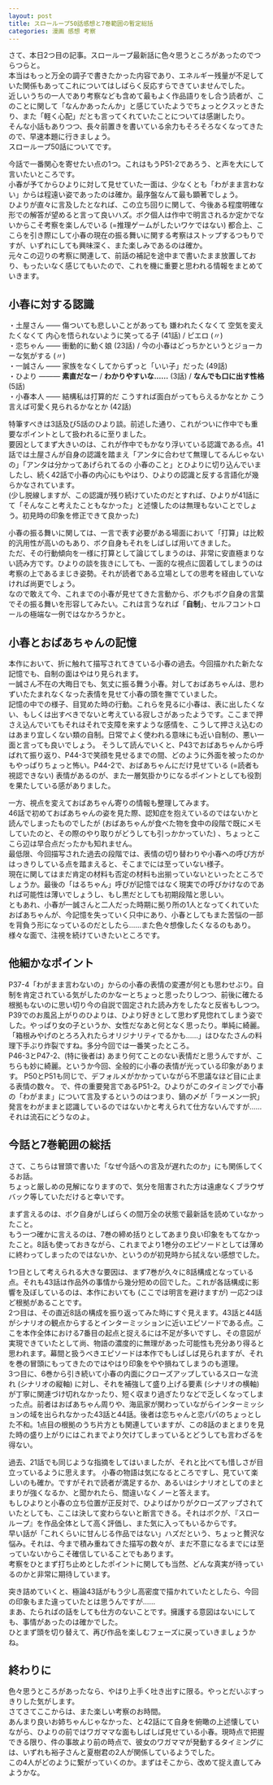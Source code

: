 ```yaml
---
layout: post
title: スローループ50話感想と7巻範囲の暫定総括
categories: 漫画 感想 考察
---
```


さて、本日2つ目の記事。スローループ最新話に色々思うところがあったのでつらつらと。  
本当はもっと万全の調子で書きたかった内容であり、エネルギー残量が不足していた関係もあってこれについてはしばらく反応すらできていませんでした。  
近しいうちの一人であり考察なども含めて最もよく作品語りをし合う読者が、このことに関して「なんかあったんか」と感じていたようでちょっとクスッときたり、また「軽く心配」だとも言ってくれていたことについては感謝したり。  
そんな小話もありつつ、長々前置きを書いている余力もそろそろなくなってきたので、早速本題に行きましょう。  
スローループ50話についてです。

今話で一番関心を寄せたい点の1つ。これはもうP51-2であろう、と声を大にして言いたいところです。  
小春が予てからひよりに対して見せていた一面は、少なくとも「わがまま言わない」からは程遠い姿であったのは確か。最序盤なんて最も顕著でしょう。  
ひよりが直々に言及したとなれば、この立ち回りに関して、今後ある程度明確な形での解答が望めると言って良いハズ。ボク個人は作中で明言されるか定かでないからこそ考察を楽しんでいる (=推理ゲームがしたいワケではない) 都合上、ここらを引き際にして小春の現在の振る舞いに関する考察はストップするつもりですが、いずれにしても興味深く、また楽しみであるのは確か。  
元々この辺りの考察に関連して、前話の補記を途中まで書いたまま放置しており、もったいなく感じてもいたので、これを機に重要と思われる情報をまとめていきます。

## 小春に対する認識

・土屋さん —— 傷ついても悲しいことがあっても 嫌われたくなくて 空気を変えたくなくて 内心を悟られないように笑ってる子 (41話) / ピエロ (〃)  
・恋ちゃん —— 衝動的に動く娘 (23話) / 今の小春はどっちかというとジョーカーな気がする (〃)  
・一誠さん —— 家族をなくしてからずっと「いい子」だった (49話)  
・ひより ——— **素直だなー** / **わかりやすいな……** (3話) / **なんでも口に出す性格** (5話)  
・小春本人 —— 結構私は打算的だ こうすれば面白がってもらえるかなとか こう言えば可愛く見られるかなとか (42話)

特筆すべきは3話及び5話のひより談。前述した通り、これがついに作中でも重要なポイントとして扱われるに至りました。  
要因としてまず大きいのは、これが作中でもかなり浮いている認識である点。41話では土屋さんが自身の認識を踏まえ「アンタに合わせて無理してるんじゃないの」「アンタは分かってあげられてるの 小春のこと」とひよりに切り込んでいましたし、続く42話で小春の内心にもやはり、ひよりの認識と反する言語化が幾らかなされています。  
(少し脱線しますが、この認識が残り続けていたのだとすれば、ひよりが41話にて「そんなこと考えたこともなかった」と述懐したのは無理もないことでしょう。初見時の印象を修正できて良かった)

小春の振る舞いに関しては、一言で表す必要がある場面において「打算」は比較的汎用性が高いのもあり、ボク自身もそれをしばしば用いてきました。  
ただ、その行動傾向を一様に打算として論じてしまうのは、非常に安直極まりない読み方です。ひよりの談を抜きにしても、一面的な視点に固着してしまうのは考察の上であるまじき姿勢。それが読者である立場としての思考を経由していなければ尚更でしょう。  
なので敢えて今、これまでの小春が見せてきた言動から、ボクもボク自身の言葉でその振る舞いを形容してみたい。これは言うなれば「**自制**」、セルフコントロールの極端な一例ではなかろうかと。

## 小春とおばあちゃんの記憶

本作において、折に触れて描写されてきている小春の過去。今回描かれた新たな記憶でも、自制の面はやはり見られます。  
一誠さん不在の大晦日でも、気丈に振る舞う小春。対しておばあちゃんは、思わずいたたまれなくなった表情を見せて小春の頭を撫でていました。  
記憶の中での様子、目覚めた時の行動。これらを見るに小春は、表に出したくない、もしくは出すべきでないと考えている寂しさがあったようです。ここまで押さえ込んでいてもそれはそれで支障を来すような感情を、こうして押さえ込むのはあまり宜しくない類の自制。日常でよく使われる意味にも近い自制の、悪い一面と言っても良いでしょう。
そうして読んでいくと、P43でおばあちゃんから呼ばれて振り返り、P44-3で笑顔を見せるまでの間、どのように外面を被ったのかもやっぱりちょっと怖い。P44-2で、おばあちゃんにだけ見せている (=読者も視認できない) 表情があるのが、また一層気掛かりになるポイントとしても役割を果たしている感がありました。

一方、視点を変えておばあちゃん寄りの情報も整理してみます。  
46話で初めておばあちゃんの姿を見た際、認知症を抱えているのではないかと読んでしまったものでしたが (おばあちゃんが食べた物を食中の段階で既にメモしていたのと、その際のやり取りがどうしても引っかかっていた) 、ちょっとここら辺は早合点だったかも知れません。  
最低限、今回描写された過去の段階では、表情の切り替わりや小春への呼び方がはっきりしている点を踏まえると、そこまでには至っていない様子。  
現在に関してはまだ肯定の材料も否定の材料も出揃っていないといったところでしょうか。最後の「はるちゃん」呼びが記憶ではなく現実での呼びかけなのであれば可能性は薄いでしょうし、もし黒だとしても初期段階と思しい。  
ともあれ、小春が一誠さんと二人だった時期に拠り所の1人となってくれていたおばあちゃんが、今記憶を失っていく只中にあり、小春としてもまた苦悩の一部を背負う形になっているのだとしたら……また色々想像したくなるのもあり。  
様々な面で、注視を続けていきたいところです。

## 他細かなポイント

P37-4「わがまま言わないの」からの小春の表情の変遷が何とも思わせぶり。自制を肯定されている気がしたのかなーとちょっと思ったりしつつ、前後に確たる根拠もないのに思い切り今の自説で固定された読み方をしたなと反省もしつつ。  
P39でのお風呂上がりのひよりは、ひより好きとして思わず見惚れてしまう姿でした。やっぱり女の子というか、女性だなあと何となく思ったり。単純に綺麗。  
「箱根みやげのとろろ入れたらオリジナリティでるかも……」はひなたさんの料理下手ぶり炸裂ですね。多分今回では一番笑ったところ。  
P46-3とP47-2、(特に後者は) あまり何てことのない表情だと思うんですが、こちらも妙に綺麗。というか今回、全般的に小春の表情が光っている印象があります。
P50とP51も同じで、デフォルメがかかっていながら不思議なほど目に止まる表情の数々。
で、件の重要発言であるP51-2。ひよりがこのタイミングで小春の「わがまま」について言及するというのはつまり、鍋の〆が「ラーメン一択」発言をわがままと認識しているのではないかと考えられて仕方ないんですが……それは流石にどうなのよ。

## 今話と7巻範囲の総括

さて、こちらは冒頭で書いた「なぜ今話への言及が遅れたのか」にも関係してくるお話。  
ちょっと厳しめの見解になりますので、気分を阻害された方は遠慮なくブラウザバック等していただけると幸いです。

まず言えるのは、ボク自身がしばらくの間万全の状態で最新話を読めていなかったこと。  
もう一つ確かに言えるのは、7巻の締め括りとしてあまり良い印象をもてなかったこと。8話も使っておきながら、これまでより1巻分のエピソードとしては薄めに終わってしまったのではないか、というのが初見時から拭えない感想でした。

1つ目として考えられる大きな要因は、まず7巻が久々に8話構成となっている点。それも43話は作品外の事情から幾分短めの回でした。これが各話構成に影響を及ぼしているのは、本作においても (ここでは明言を避けますが) 一応2つほど根拠があることです。  
2つ目は、その直近8話の構成を振り返ってみた時にすぐ見えます。43話と44話がシナリオの観点からするとインターミッションに近いエピソードである点。ここを本作全体における7番目の起点と捉えるには不足が多いですし、その意図が実現できていたとして尚、物語の濃度的に無理があった可能性も充分あり得ると思われます。幕間と扱うべきエピソードは本作でもしばしば見られますが、それを巻の冒頭にもってきたのではやはり印象をやや損ねてしまうのも道理。  
3つ目に、6巻から引き続いて小春の内面にクローズアップしているスローな流れ (シナリオの縦軸) に対し、それを補強して盛り上げる要素 (シナリオの横軸) が丁寧に関連づけ切れなかったり、短く収まり過ぎたりなどで乏しくなってしまった点。前者はおばあちゃん周りや、海凪家が関わっていながらインターミッションの域を出られなかった43話と44話。後者は恋ちゃんと恋パパのちょっとした不和。1点目の根拠のうち片方とも関連していますが、この8話のまとまりを見た時の盛り上がりにはこれまでより欠けてしまっているとどうしても言わざるを得ない。

過去、21話でも同じような指摘をしてはいましたが、それと比べても惜しさが目立っているように思えます。
小春の物語は気になるところですし、見ていて楽しいのも確か。ですがそれで読者が満足するか、あるいはシナリオとしてのまとまりが強くなるか、と聞かれたら、間違いなくノーと答えます。  
もしひよりと小春の立ち位置が正反対で、ひよりばかりがクローズアップされていたとしても、ここは決して変わらないと断言できる。それはボクが、『スローループ』を作品全体として高く評価し、また気に入ってもいるからです。  
早い話が「これくらいに甘んじる作品ではない」ハズだという、ちょっと贅沢な悩み。それは、今まで積み重ねてきた描写の数々が、まだ不意になるまでには至っていないからこそ確信していることでもあります。  
考察をひとまず打ち止めとしたポイントに関しても当然、どんな真実が待っているのかと非常に期待しています。

突き詰めていくと、極論43話がもう少し高密度で描かれていたとしたら、今回の印象もまた違っていたとは思うんですが……  
まあ、たらればの話をしても仕方のないことです。擁護する意図はないにしても、事情があったのは確かでした。  
ひとまず頭を切り替えて、再び作品を楽しむフェーズに戻っていきましょうかね。

## 終わりに

色々思うところがあったなら、やはり上手く吐き出すに限る。やっとだいぶすっきりした気がします。  
さてさてここからは、また楽しい考察のお時間。  
あんまり良いお姉ちゃんじゃなかった、と42話にて自身を俯瞰の上述懐していながら、ひよりの前ではワガママな面もしばしば見せている小春。現時点で把握できる限り、件の事故より前の時点で、彼女のワガママが発動するタイミングには、いずれも裕子さんと夏樹君の2人が関係しているようでした。  
この4人がどのように繋がっていくのか。まずはそこから、改めて捉え直してみようかな。

<!--

特筆すべきは3話及び5話のひより談。他よりもだいぶ以前に言及された認識を拾ってきましたが、ひょっとして現時点でも重要なポイントなのではないか、とざっと読み返しながら感じつつあります。  
まず大きいのは、これが作中でもかなり浮いている認識だから。41話では土屋さんが自身の認識を踏まえ「アンタに合わせて無理してるんじゃないの」「アンタは分かってあげられてるの 小春のこと」とひよりに切り込んでいましたし、続く42話で小春の内心にもひよりの認識と反する言語化が幾らかなされています。  
(少し脱線しますが、この認識があったのならひよりが41話にて「そんなこと考えたこともなかった」と述懐したのは無理もないことでしょう。初見時の印象を修正できて良かった)

加えて、もっと重要になる描写もありました。  
29話。ひよりが誕生日プレゼントを出してくれないことで痺れを切らし、不機嫌になる小春の姿。これが今回最大のポイントです。  
ひよりは小春が「怒ってる」ことを容易に見抜いたものの、なぜ小春が「怒ってる」のかは上手く推察できず、結局何に怒りたかったのかを小春は自ら口走ったワケですが、ここでの小春は明らかにひよりの様子を窺った振る舞いを見せていました。  
ボク自身、当時の時点で「小春ってそういう “ネガティブな思いを過剰なほど理性的にやりくりしている” とこがあるよなあ」と流していた (らしい) んですが。

**もしも小春が、ひより曰く「わかりやすい」時の姿を見せた時ですら、常にこれと同種の精神的余剰を保っており、意識してネガティブな感情を小出しにしていた結果なのだとしたら？**

まあ平たく言えば、序盤において「わかりやすい」と評された言動にも29話同様、小春が言うところの「打算」がかなり混じっているではないか、という仮説。  
作中のワードを拝借するのであればこれしかなかろうと思いますが、ボク個人が換言するならこの辺りは強すぎる**自制** (セルフコントロール) 、もしくは**抑圧**です。「いいこにしてるからきらわないで」の「いいこにしてる」と本質的に同じ、例え余剰と形容するにしても仮初めのモノでしかありません。

ただし一方で、これらさえも小春の言う「打算」だったとすると、作中における小春の内面はある程度わかりやすく掴みやすいモノになってきます。

## 作中序盤で小春が見せた行動傾向の由来

・少し憧れた その子[=ひより]も土屋さんも私が出せない感情を出せることに (37話、小春本人談)  
・なめられたら終わりだからね 早めにヒエラルキーの頂点に立ちなよ (40話、土屋さんの指針)  
・小春は突拍子もない行動はするけど わがままを言ったことはなくて (49話、一誠さん談)

打算もとい自制の方向性として上がるのはこの辺りかな。  
振る舞いの奇抜さやわがままかどうかはさておき、「嫌われ」得るような後ろ向きな感情を表に出すの自体が悪いワケではないことは、21話でもひよりから改めて訴えられていますし、小春自身それより更に過去の時点で、そんな2人への憧れがあると認めていました。  
ここからまず1つ考えられたのは、**(特に土屋さんを参考にしながら)小春がそれまで出せなかった感情を上手く出せるよう努めている**こと。練習と言っても良いかもしれない。

更に少し深く掘り下げるとするなら、ひより(たち)にはどの程度そういった感情を出せるのか見積もっている

-->
